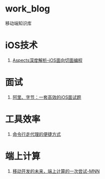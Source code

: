 # work_blog
移动端知识库

# iOS技术
1. [Aspects深度解析-iOS面向切面编程](./res/Aspects深度解析-iOS面向切面编程.md)

# 面试

1. [阿里、字节：一套高效的iOS面试题](./res/阿里、字节：一套高效的iOS面试题.md)

# 工具效率
1. [命令行走代理的便捷方式](./res/命令行走代理的便捷方式.md)

# 端上计算

1. [移动开发的未来，端上计算的一次尝试-MNN](./res/端上计算的一次尝试-MNN.md)

